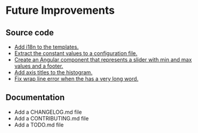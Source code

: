 # Future Improvements

## Source code

  * [Add i18n to the templates.](https://github.com/CarlosSanabriaM/web-frontend/issues/3)
  * [Extract the constant values to a configuration file.](https://github.com/CarlosSanabriaM/web-frontend/issues/17)
  * [Create an Angular component that represents a slider with min and max values and a footer.](https://github.com/CarlosSanabriaM/web-frontend/issues/13)
  * [Add axis titles to the histogram.](https://github.com/CarlosSanabriaM/web-frontend/issues/10)
  * [Fix wrap line error when the <mat-panel-title> has a very long word.](https://github.com/CarlosSanabriaM/web-frontend/issues/6)



## Documentation

  * Add a CHANGELOG.md file
  * Add a CONTRIBUTING.md file
  * Add a TODO.md file
